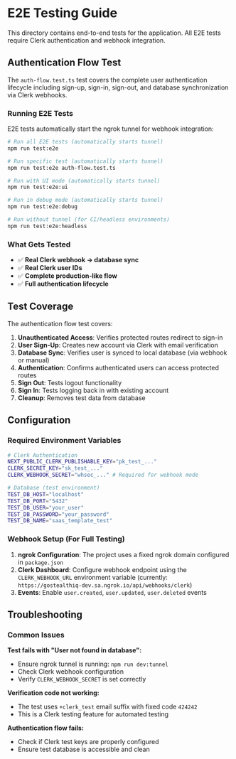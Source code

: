 # E2E Testing Guide

This directory contains end-to-end tests for the application. All E2E tests require Clerk authentication and webhook integration.

## Authentication Flow Test

The `auth-flow.test.ts` test covers the complete user authentication lifecycle including sign-up, sign-in, sign-out, and database synchronization via Clerk webhooks.

### Running E2E Tests

E2E tests automatically start the ngrok tunnel for webhook integration:

```bash
# Run all E2E tests (automatically starts tunnel)
npm run test:e2e

# Run specific test (automatically starts tunnel)
npm run test:e2e auth-flow.test.ts

# Run with UI mode (automatically starts tunnel)
npm run test:e2e:ui

# Run in debug mode (automatically starts tunnel)
npm run test:e2e:debug

# Run without tunnel (for CI/headless environments)
npm run test:e2e:headless
```

### What Gets Tested

- ✅ **Real Clerk webhook → database sync**
- ✅ **Real Clerk user IDs**
- ✅ **Complete production-like flow**
- ✅ **Full authentication lifecycle**

## Test Coverage

The authentication flow test covers:

1. **Unauthenticated Access**: Verifies protected routes redirect to sign-in
2. **User Sign-Up**: Creates new account via Clerk with email verification
3. **Database Sync**: Verifies user is synced to local database (via webhook or manual)
4. **Authentication**: Confirms authenticated users can access protected routes
5. **Sign Out**: Tests logout functionality
6. **Sign In**: Tests logging back in with existing account
7. **Cleanup**: Removes test data from database

## Configuration

### Required Environment Variables

```bash
# Clerk Authentication
NEXT_PUBLIC_CLERK_PUBLISHABLE_KEY="pk_test_..."
CLERK_SECRET_KEY="sk_test_..."
CLERK_WEBHOOK_SECRET="whsec_..." # Required for webhook mode

# Database (test environment)
TEST_DB_HOST="localhost"
TEST_DB_PORT="5432"
TEST_DB_USER="your_user"
TEST_DB_PASSWORD="your_password"
TEST_DB_NAME="saas_template_test"
```

### Webhook Setup (For Full Testing)

1. **ngrok Configuration**: The project uses a fixed ngrok domain configured in `package.json`
2. **Clerk Dashboard**: Configure webhook endpoint using the `CLERK_WEBHOOK_URL` environment variable (currently: `https://gostealthiq-dev.sa.ngrok.io/api/webhooks/clerk`)
3. **Events**: Enable `user.created`, `user.updated`, `user.deleted` events

## Troubleshooting

### Common Issues

**Test fails with "User not found in database":**
- Ensure ngrok tunnel is running: `npm run dev:tunnel`
- Check Clerk webhook configuration
- Verify `CLERK_WEBHOOK_SECRET` is set correctly

**Verification code not working:**
- The test uses `+clerk_test` email suffix with fixed code `424242`
- This is a Clerk testing feature for automated testing

**Authentication flow fails:**
- Check if Clerk test keys are properly configured
- Ensure test database is accessible and clean
